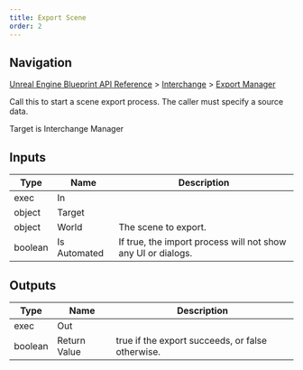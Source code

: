 ```yaml
---
title: Export Scene
order: 2
---
```

## Navigation

[Unreal Engine Blueprint API Reference](https://dev.epicgames.com/documentation/en-us/unreal-engine/BlueprintAPI) > [Interchange](https://dev.epicgames.com/documentation/en-us/unreal-engine/BlueprintAPI/Interchange) > [Export Manager](https://dev.epicgames.com/documentation/en-us/unreal-engine/BlueprintAPI/Interchange/ExportManager)

Call this to start a scene export process. The caller must specify a source data.

Target is Interchange Manager

## Inputs

| Type | Name | Description |
| --- | --- | --- |
| exec | In |  |
| object | Target |  |
| object | World | The scene to export. |
| boolean | Is Automated | If true, the import process will not show any UI or dialogs. |

## Outputs

| Type | Name | Description |
| --- | --- | --- |
| exec | Out |  |
| boolean | Return Value | true if the export succeeds, or false otherwise. |
